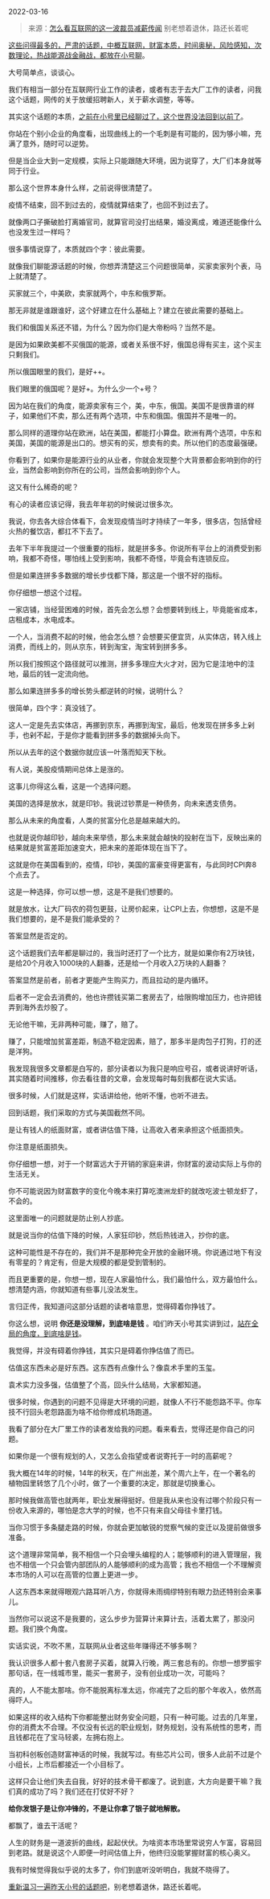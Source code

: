 2022-03-16

> 来源：[怎么看互联网的这一波裁员减薪传闻](http://mp.weixin.qq.com/s?__biz=MzU0MjYwNDU2Mw==&mid=2247504551&idx=1&sn=32f759c1d08e14170565de63f8e51be7&chksm=fb1abedbcc6d37cdfc4aecdac65d9a845bdb13bc6f5d946f377616d0d79378272b2ff10deac4&scene=27#wechat_redirect)
> 别老想着退休，路还长着呢

[这些问得最多的，严肃的话题，中概互联网，财富本质，时间奥秘，风险感知，次数理论，热战能源战金融战，都放在小号聊](http://mp.weixin.qq.com/s?__biz=MzU3NDc5Nzc0NQ==&mid=2247514520&idx=1&sn=fae620c5593fbec3d252ac907ab4daf7&chksm=fd2e1b46ca5992506c01de0cecc3d75d5d748cf3ca9103bc222ed020af43bade65d88947222c&scene=21#wechat_redirect)。

  

大号简单点，谈谈心。

  

我们有相当一部分在互联网行业工作的读者，或者有志于去大厂工作的读者，问我这个话题，网传的关于放缓招聘新人，关于薪水调整，等等。

  

其实这个话题的本质，[之前在小号里已经聊过了，这个世界没法回到以前了](http://mp.weixin.qq.com/s?__biz=MzU3NDc5Nzc0NQ==&mid=2247514499&idx=1&sn=ba1f6d591005d0a5f625885b5c18460f&chksm=fd2e1b5dca59924be86c4c8c2b361224fd5cfe1cfbf6ca802fa015d27b0b24cbf693eed9c19c&scene=21#wechat_redirect)。  

  

你站在个别小企业的角度看，出现曲线上的一个毛刺是有可能的，因为够小嘛，充满了意外，随时可以逆势。  

  

但是当企业大到一定规模，实际上只能跟随大环境，因为说穿了，大厂们本身就等同于行业。  

  

那么这个世界本身什么样，之前说得很清楚了。  

  

疫情不结束，回不到过去的，疫情就算结束了，也回不到过去了。  

  

就像两口子撕破脸打离婚官司，就算官司没打出结果，婚没离成，难道还能像什么也没发生过一样吗？  

  

很多事情说穿了，本质就四个字：彼此需要。

  

就像我们聊能源话题的时候，你想弄清楚这三个问题很简单，买家卖家列个表，马上就清楚了。

  

买家就三个，中美欧，卖家就两个，中东和俄罗斯。  

  

那无非就是谁跟谁好，这个好建立在什么基础上？建立在彼此需要的基础上。  

  

我们和俄国关系还不错，为什么？因为你们是大帝粉吗？当然不是。  

  

是因为如果欧美都不买俄国的能源，或者关系很不好，俄国总得有买主，这个买主只剩我们。

  

所以俄国眼里的我们，是好++。  

  

我们眼里的俄国呢？是好+。为什么少一个+号？

  

因为站在我们的角度，能源卖家有三个，美，中东，俄国。美国不是很靠谱的样子，如果他们不卖，那么还有两个选项，中东和俄国。俄国并不是唯一的。

  

那么同样的道理你站在欧洲，站在美国，都能打小算盘。欧洲有两个选项，中东和美国，美国的能源是出口的。想买有的买，想卖有的卖。所以他们的态度最强硬。

  

你看到了，如果你是能源行业的从业者，你就会发现整个大背景都会影响到你的行业，当然会影响到你所在的公司，当然会影响到你个人。  

  

这又有什么稀奇的呢？

  

有心的读者应该记得，我去年年初的时候说过很多次。  

  

我说，你去各大综合体看下，会发现疫情当时才持续了一年多，很多店，包括曾经火热的餐饮店，都扛不下去了。

  

去年下半年我提过一个很重要的指标，就是拼多多。你说所有平台上的消费受到影响，我都不奇怪，哪怕线上受到影响，我都不奇怪，毕竟会有连锁反应。

  

但是如果连拼多多数据的增长步伐都下降，那这是一个很不好的指标。

  

你仔细想一想这个过程。

  

一家店铺，当经营困难的时候，首先会怎么想？会想要转到线上，毕竟能省成本，店租成本，水电成本。

  

一个人，当消费不起的时候，他会怎么想？会想要买便宜货，从实体店，转入线上消费，而线上的，则从京东，转到淘宝，淘宝转到拼多多。

  

所以我们按照这个路径就可以推测，拼多多理应大火才对，因为它是洼地中的洼地，最后的钱一定流向他。

  

那么如果连拼多多的增长势头都逆转的时候，说明什么？

  

很简单，四个字：真没钱了。

  

这人一定是先去实体店，再挪到京东，再挪到淘宝，最后，他发现在拼多多上剁手，也剁不起，于是你才能看到拼多多的数据掉头向下。

  

所以从去年的这个数据你就应该一叶落而知天下秋。  

  

有人说，美股疫情期间总体上是涨的。  

  

这事儿你得这么看，这是一个选择问题。

  

美国的选择是放水，就是印钞。我说过钞票是一种债务，向未来透支债务。

  

那么从未来的角度看，人类的贫富分化总是越来越大的。  

  

也就是说你越印钞，越向未来举债，那么未来就会越快的投射在当下，反映出来的结果就是贫富差距加速变大，把未来的差距体现在当下了。  

  

这就是你在美国看到的，疫情，印钞，美国的富豪变得更富有，与此同时CPI奔8个点去了。

  

这是一种选择，你可以想一想，这是不是我们想要的。  

  

就是放水，让大厂码农的荷包更鼓，让房价起来，让CPI上去，你想想，这是不是我们想要的，是不是我们能承受的？  

  

答案显然是否定的。

  

这个话题我们去年都是聊过的，我当时还打了一个比方，就是如果你有2万块钱，是给20个月收入1000块的人翻番，还是给一个月收入2万块的人翻番？  

  

答案显然是前者，前者才更能产生购买力，而且拉动的是内循环。

  

后者不一定会去消费的，他也许攒钱买第二套房去了，给限购增加压力，也许把钱弄到海外去炒股了。

  

无论他干嘛，无非两种可能，赚了，赔了。

  

赚了，只能增加贫富差距，制造不稳定因素，赔了，那多半是肉包子打狗，打的还是洋狗。  

  

我发现我很多文章都是白写的，部分读者以为我只是响应号召，或者说讲好听话，其实随着时间推移，你去看往昔的文章，会发现每时每刻我都在说大实话。

  

很多时候，人们就是这样，实话讲给他，他听不懂，也听不进去。

  

回到话题，我们采取的方式与美国截然不同。

  

是让有钱人的纸面财富，或者讲估值下降，让高收入者来承担这个纸面损失。  

  

你注意是纸面损失。

  

你仔细想一想，对于一个财富远大于开销的家庭来讲，你财富的波动实际上与你的生活无关。  

  

你不可能说因为财富数字的变化今晚本来打算吃澳洲龙虾的就改吃波士顿龙虾了，不会的。  

  

这里面唯一的问题就是防止别人抄底。  

  

就是说当你的估值下降的时候，人家狂印钞，然后热钱进入，抄你的底。

  

这种可能性是不存在的，我们并不是那种完全开放的金融环境。你说通过地下有没有零星的？肯定有，但是大规模的都是受到管制的。

  

而且更重要的是，你想一想，现在人家最怕什么，我们最怕什么，双方最怕什么。想清楚内涵，你就知道有些事儿没法发生。

  

言归正传，我知道问这部分话题的读者啥意思，觉得碍着你挣钱了。

  

你这么想，说明 **你还是没理解，到底啥是钱**
。咱们昨天小号其实讲到过，[站在全局的角度，到底啥是钱](http://mp.weixin.qq.com/s?__biz=MzU3NDc5Nzc0NQ==&mid=2247514520&idx=1&sn=fae620c5593fbec3d252ac907ab4daf7&chksm=fd2e1b46ca5992506c01de0cecc3d75d5d748cf3ca9103bc222ed020af43bade65d88947222c&scene=21#wechat_redirect)。

  

我觉得，并没有碍着你挣钱，其实只是碍着你挣估值了而已。  

  

估值这东西未必是好东西。这东西有点像什么？像袁术手里的玉玺。  

  

袁术实力没多强，估值整了个高，回头什么结局，大家都知道。

  

很多时候，你遇到的问题不见得是大环境的问题，就像人不行不能怨路不平。你车技不行回头老怨路面为啥不给你修成机场跑道。  

  

我看了部分在大厂里工作的读者发给我的问题。看来看去，觉得还是你自己的问题。

  

如果你是一个很有规划的人，又怎么会指望或者说寄托于一时的高薪呢？  

  

我大概在14年的时候，14年的秋天，在广州出差，某个周六上午，在一个著名的植物园里转悠了几个小时，做了一个重要的决定，那就是切换重心。  

  

那时候我做高管也就两年，职业发展得挺好。但是我从来也没有过哪个阶段只有一份收入来源的，哪怕是念大学的时候，也不只有来自父母往卡里打钱。

  

当你习惯于多条腿走路的时候，你就会更加敏锐的觉察气候的变迁以及提前做很多准备。  

  

这个道理非常简单，我不相信一个只会埋头编程的人；能够顺利的进入管理层，我也不相信一个只会管内部团队的人能够顺利的成为高管；我也不相信一个不理解资本市场的人可以在高管的位置上更进一步。  

  

人这东西本来就得眼观六路耳听八方，你就得未雨绸缪特别有眼力劲还特别会来事儿。  

  

当然你可以说这不是我要的，这么步步为营算计来算计去，活着太累了，那没问题。我们换个角度。

  

实话实说，不吹不黑，互联网从业者这些年赚得还不够多啊？

  

我认识很多人都十套八套房子买着，就算入行晚，两三套总有的。你想一想罗振宇那句话，在一线城市里，能买一套房子，没有创业成功一次，可能吗？  

  

真的，人不能太那啥。你不能脱离标准太远，你减完了之后的那个年收入，依然高得吓人。  

  

如果这样的收入结构下你都能整出财务安全问题，只有一种可能。过去的几年里，你的消费太不合理。不仅没有长远的职业规划，财务规划，没有系统性的思考，而且钱都花在了宝马轻裘，左拥右抱上。

  

当初科创板创造财富神话的时候，我就写过。有些芯片公司，很多人此前不过是个小组长，上市后都接近一个小目标了。  

  

这样只会让他们失去自我，好好的技术骨干都废了。说到底，大方向是要干嘛？我们真的成功了吗？我们还在打仗好不好？

  

 **给你发银子是让你冲锋的，不是让你拿了银子就地解散。**

  

都飘了，谁去干活呢？

  

人生的财务是一道波折的曲线，起起伏伏。为啥资本市场里常说穷人乍富，容易回到老路。就是说这个人即便一时间估值上升，他终归没能掌握财富的核心奥义。

  

我有时候觉得我似乎说的太多了，你们到底听没听明白，我就不晓得了。

  

[重新温习一遍昨天小号的话题吧](http://mp.weixin.qq.com/s?__biz=MzU3NDc5Nzc0NQ==&mid=2247514520&idx=1&sn=fae620c5593fbec3d252ac907ab4daf7&chksm=fd2e1b46ca5992506c01de0cecc3d75d5d748cf3ca9103bc222ed020af43bade65d88947222c&scene=21#wechat_redirect)，别老想着退休，路还长着呢。

